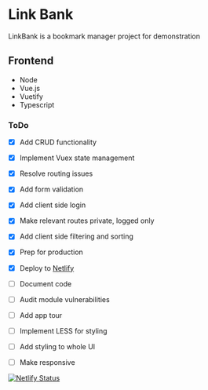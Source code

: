 # Link Bank
LinkBank is a bookmark manager project for demonstration

## Frontend
- Node
- Vue.js
- Vuetify
- Typescript

### ToDo
- [x] Add CRUD functionality
- [x] Implement Vuex state management
- [x] Resolve routing issues
- [x] Add form validation
- [x] Add client side login
- [x] Make relevant routes private, logged only
- [x] Add client side filtering and sorting
- [x] Prep for production
- [x] Deploy to [Netlify](https://www.netlify.com/)
- [ ] Document code
- [ ] Audit module vulnerabilities
- [ ] Add app tour
- [ ] Implement LESS for styling
- [ ] Add styling to whole UI
- [ ] Make responsive


[![Netlify Status](https://api.netlify.com/api/v1/badges/fd4a59e4-e9c9-4be0-8435-210eb350b1ca/deploy-status)](https://app.netlify.com/sites/link-bank/deploys)
